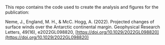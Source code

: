 This repo contains the code used to create the analysis and figures for the publication:

Neme, J., England, M. H., & McC. Hogg, A. (2022). Projected changes of surface winds over the Antarctic continental margin. Geophysical Research Letters, 49(16), e2022GL098820, [https://doi.org/10.1029/2022GL098820](https://doi.org/10.1029/2022GL098820)
